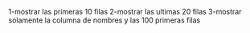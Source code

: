 1-mostrar las primeras 10 filas 
2-mostrar las ultimas 20 filas
3-mostrar solamente la columna de nombres y las 100 primeras filas
